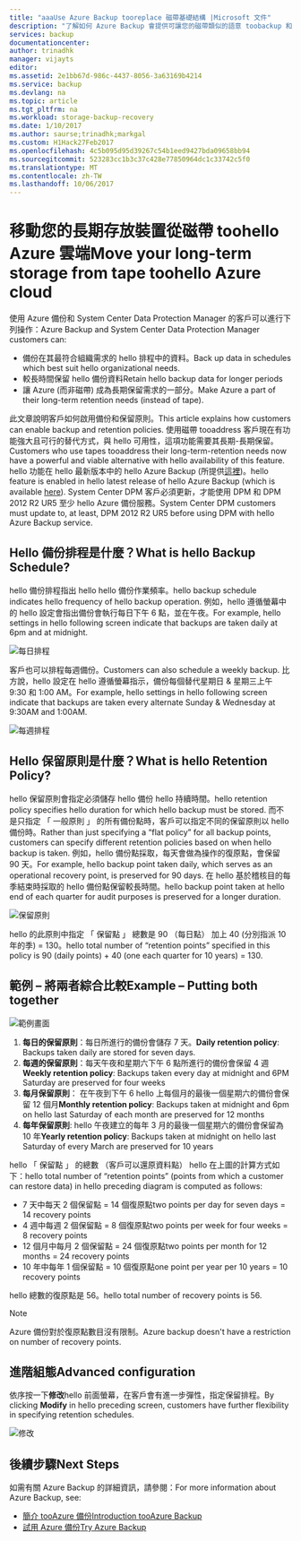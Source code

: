 ```yaml
---
title: "aaaUse Azure Backup tooreplace 磁帶基礎結構 |Microsoft 文件"
description: "了解如何 Azure Backup 會提供可讓您的磁帶類似的語意 toobackup 和還原在 Azure 中的資料"
services: backup
documentationcenter: 
author: trinadhk
manager: vijayts
editor: 
ms.assetid: 2e1bb67d-986c-4437-8056-3a63169b4214
ms.service: backup
ms.devlang: na
ms.topic: article
ms.tgt_pltfrm: na
ms.workload: storage-backup-recovery
ms.date: 1/10/2017
ms.author: saurse;trinadhk;markgal
ms.custom: H1Hack27Feb2017
ms.openlocfilehash: 4c5b095d95d39267c54b1eed9427bda09658bb94
ms.sourcegitcommit: 523283cc1b3c37c428e77850964dc1c33742c5f0
ms.translationtype: MT
ms.contentlocale: zh-TW
ms.lasthandoff: 10/06/2017
---
```

# <a name="move-your-long-term-storage-from-tape-toohello-azure-cloud"></a><span data-ttu-id="e27ca-103">移動您的長期存放裝置從磁帶 toohello Azure 雲端</span><span class="sxs-lookup"><span data-stu-id="e27ca-103">Move your long-term storage from tape toohello Azure cloud</span></span>
<span data-ttu-id="e27ca-104">使用 Azure 備份和 System Center Data Protection Manager 的客戶可以進行下列操作：</span><span class="sxs-lookup"><span data-stu-id="e27ca-104">Azure Backup and System Center Data Protection Manager customers can:</span></span>

* <span data-ttu-id="e27ca-105">備份在其最符合組織需求的 hello 排程中的資料。</span><span class="sxs-lookup"><span data-stu-id="e27ca-105">Back up data in schedules which best suit hello organizational needs.</span></span>
* <span data-ttu-id="e27ca-106">較長時間保留 hello 備份資料</span><span class="sxs-lookup"><span data-stu-id="e27ca-106">Retain hello backup data for longer periods</span></span>
* <span data-ttu-id="e27ca-107">讓 Azure (而非磁帶) 成為長期保留需求的一部分。</span><span class="sxs-lookup"><span data-stu-id="e27ca-107">Make Azure a part of their long-term retention needs (instead of tape).</span></span>

<span data-ttu-id="e27ca-108">此文章說明客戶如何啟用備份和保留原則。</span><span class="sxs-lookup"><span data-stu-id="e27ca-108">This article explains how customers can enable backup and retention policies.</span></span> <span data-ttu-id="e27ca-109">使用磁帶 tooaddress 客戶現在有功能強大且可行的替代方式，與 hello 可用性，這項功能需要其長期-長期保留。</span><span class="sxs-lookup"><span data-stu-id="e27ca-109">Customers who use tapes tooaddress their long-term-retention needs now have a powerful and viable alternative with hello availability of this feature.</span></span> <span data-ttu-id="e27ca-110">hello 功能在 hello 最新版本中的 hello Azure Backup (所提供[這裡](http://aka.ms/azurebackup_agent))。</span><span class="sxs-lookup"><span data-stu-id="e27ca-110">hello feature is enabled in hello latest release of hello Azure Backup (which is available [here](http://aka.ms/azurebackup_agent)).</span></span> <span data-ttu-id="e27ca-111">System Center DPM 客戶必須更新，才能使用 DPM 和 DPM 2012 R2 UR5 至少 hello Azure 備份服務。</span><span class="sxs-lookup"><span data-stu-id="e27ca-111">System Center DPM customers must update to, at least, DPM 2012 R2 UR5 before using DPM with hello Azure Backup service.</span></span>

## <a name="what-is-hello-backup-schedule"></a><span data-ttu-id="e27ca-112">Hello 備份排程是什麼？</span><span class="sxs-lookup"><span data-stu-id="e27ca-112">What is hello Backup Schedule?</span></span>
<span data-ttu-id="e27ca-113">hello 備份排程指出 hello hello 備份作業頻率。</span><span class="sxs-lookup"><span data-stu-id="e27ca-113">hello backup schedule indicates hello frequency of hello backup operation.</span></span> <span data-ttu-id="e27ca-114">例如，hello 遵循螢幕中的 hello 設定會指出備份會執行每日下午 6 點，並在午夜。</span><span class="sxs-lookup"><span data-stu-id="e27ca-114">For example, hello settings in hello following screen indicate that backups are taken daily at 6pm and at midnight.</span></span>

![每日排程](./media/backup-azure-backup-cloud-as-tape/dailybackupschedule.png)

<span data-ttu-id="e27ca-116">客戶也可以排程每週備份。</span><span class="sxs-lookup"><span data-stu-id="e27ca-116">Customers can also schedule a weekly backup.</span></span> <span data-ttu-id="e27ca-117">比方說，hello 設定在 hello 遵循螢幕指示，備份每個替代星期日 & 星期三上午 9:30 和 1:00 AM。</span><span class="sxs-lookup"><span data-stu-id="e27ca-117">For example, hello settings in hello following screen indicate that backups are taken every alternate Sunday & Wednesday at 9:30AM and 1:00AM.</span></span>

![每週排程](./media/backup-azure-backup-cloud-as-tape/weeklybackupschedule.png)

## <a name="what-is-hello-retention-policy"></a><span data-ttu-id="e27ca-119">Hello 保留原則是什麼？</span><span class="sxs-lookup"><span data-stu-id="e27ca-119">What is hello Retention Policy?</span></span>
<span data-ttu-id="e27ca-120">hello 保留原則會指定必須儲存 hello 備份 hello 持續時間。</span><span class="sxs-lookup"><span data-stu-id="e27ca-120">hello retention policy specifies hello duration for which hello backup must be stored.</span></span> <span data-ttu-id="e27ca-121">而不是只指定 「 一般原則 」 的所有備份點時，客戶可以指定不同的保留原則以 hello 備份時。</span><span class="sxs-lookup"><span data-stu-id="e27ca-121">Rather than just specifying a “flat policy” for all backup points, customers can specify different retention policies based on when hello backup is taken.</span></span> <span data-ttu-id="e27ca-122">例如，hello 備份點採取，每天會做為操作的復原點，會保留 90 天。</span><span class="sxs-lookup"><span data-stu-id="e27ca-122">For example, hello backup point taken daily, which serves as an operational recovery point, is preserved for 90 days.</span></span> <span data-ttu-id="e27ca-123">在 hello 基於稽核目的每季結束時採取的 hello 備份點保留較長時間。</span><span class="sxs-lookup"><span data-stu-id="e27ca-123">hello backup point taken at hello end of each quarter for audit purposes is preserved for a longer duration.</span></span>

![保留原則](./media/backup-azure-backup-cloud-as-tape/retentionpolicy.png)

<span data-ttu-id="e27ca-125">hello 的此原則中指定 「 保留點 」 總數是 90 （每日點） 加上 40 (分別指派 10 年的季) = 130。</span><span class="sxs-lookup"><span data-stu-id="e27ca-125">hello total number of “retention points” specified in this policy is 90 (daily points) + 40 (one each quarter for 10 years) = 130.</span></span>

## <a name="example--putting-both-together"></a><span data-ttu-id="e27ca-126">範例 – 將兩者綜合比較</span><span class="sxs-lookup"><span data-stu-id="e27ca-126">Example – Putting both together</span></span>
![範例畫面](./media/backup-azure-backup-cloud-as-tape/samplescreen.png)

1. <span data-ttu-id="e27ca-128">**每日的保留原則**：每日所進行的備份會儲存 7 天。</span><span class="sxs-lookup"><span data-stu-id="e27ca-128">**Daily retention policy**: Backups taken daily are stored for seven days.</span></span>
2. <span data-ttu-id="e27ca-129">**每週的保留原則**：每天午夜和星期六下午 6 點所進行的備份會保留 4 週</span><span class="sxs-lookup"><span data-stu-id="e27ca-129">**Weekly retention policy**: Backups taken every day at midnight and 6PM Saturday are preserved for four weeks</span></span>
3. <span data-ttu-id="e27ca-130">**每月保留原則**： 在午夜到下午 6 hello 上每個月的最後一個星期六的備份會保留 12 個月</span><span class="sxs-lookup"><span data-stu-id="e27ca-130">**Monthly retention policy**: Backups taken at midnight and 6pm on hello last Saturday of each month are preserved for 12 months</span></span>
4. <span data-ttu-id="e27ca-131">**每年保留原則**: hello 午夜建立的每年 3 月的最後一個星期六的備份會保留為 10 年</span><span class="sxs-lookup"><span data-stu-id="e27ca-131">**Yearly retention policy**: Backups taken at midnight on hello last Saturday of every March are preserved for 10 years</span></span>

<span data-ttu-id="e27ca-132">hello 「 保留點 」 的總數 （客戶可以還原資料點） hello 在上圖的計算方式如下：</span><span class="sxs-lookup"><span data-stu-id="e27ca-132">hello total number of “retention points” (points from which a customer can restore data) in hello preceding diagram is computed as follows:</span></span>

* <span data-ttu-id="e27ca-133">7 天中每天 2 個保留點 = 14 個復原點</span><span class="sxs-lookup"><span data-stu-id="e27ca-133">two points per day for seven days = 14 recovery points</span></span>
* <span data-ttu-id="e27ca-134">4 週中每週 2 個保留點 = 8 個復原點</span><span class="sxs-lookup"><span data-stu-id="e27ca-134">two points per week for four weeks = 8 recovery points</span></span>
* <span data-ttu-id="e27ca-135">12 個月中每月 2 個保留點 = 24 個復原點</span><span class="sxs-lookup"><span data-stu-id="e27ca-135">two points per month for 12 months = 24 recovery points</span></span>
* <span data-ttu-id="e27ca-136">10 年中每年 1 個保留點 = 10 個復原點</span><span class="sxs-lookup"><span data-stu-id="e27ca-136">one point per year per 10 years = 10 recovery points</span></span>

<span data-ttu-id="e27ca-137">hello 總數的復原點是 56。</span><span class="sxs-lookup"><span data-stu-id="e27ca-137">hello total number of recovery points is 56.</span></span>

> [!NOTE]
> <span data-ttu-id="e27ca-138">Azure 備份對於復原點數目沒有限制。</span><span class="sxs-lookup"><span data-stu-id="e27ca-138">Azure backup doesn't have a restriction on number of recovery points.</span></span>
>
>

## <a name="advanced-configuration"></a><span data-ttu-id="e27ca-139">進階組態</span><span class="sxs-lookup"><span data-stu-id="e27ca-139">Advanced configuration</span></span>
<span data-ttu-id="e27ca-140">依序按一下**修改**hello 前面螢幕，在客戶會有進一步彈性，指定保留排程。</span><span class="sxs-lookup"><span data-stu-id="e27ca-140">By clicking **Modify** in hello preceding screen, customers have further flexibility in specifying retention schedules.</span></span>

![修改](./media/backup-azure-backup-cloud-as-tape/modify.png)

## <a name="next-steps"></a><span data-ttu-id="e27ca-142">後續步驟</span><span class="sxs-lookup"><span data-stu-id="e27ca-142">Next Steps</span></span>
<span data-ttu-id="e27ca-143">如需有關 Azure Backup 的詳細資訊，請參閱：</span><span class="sxs-lookup"><span data-stu-id="e27ca-143">For more information about Azure Backup, see:</span></span>

* [<span data-ttu-id="e27ca-144">簡介 tooAzure 備份</span><span class="sxs-lookup"><span data-stu-id="e27ca-144">Introduction tooAzure Backup</span></span>](backup-introduction-to-azure-backup.md)
* [<span data-ttu-id="e27ca-145">試用 Azure 備份</span><span class="sxs-lookup"><span data-stu-id="e27ca-145">Try Azure Backup</span></span>](backup-try-azure-backup-in-10-mins.md)
